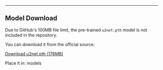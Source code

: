 
---

##  Model Download

Due to GitHub's 100MB file limit, the pre-trained `u2net.pth` model is not included in the repository.

You can download it from the official source:

 [Download u2net.pth (176MB)](https://drive.google.com/file/d/1ao1ovG1Qtx4b7EoskHXmi2E9rp5CHLcZ/view)

Place it in: models

